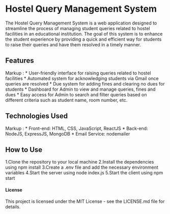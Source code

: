 # Hostel Query Management System
The Hostel Query Management System is a web application designed to streamline the process of managing student queries related to hostel facilities in an educational institution. The goal of this system is to enhance the student experience by providing a quick and efficient way for students to raise their queries and have them resolved in a timely manner.

## Features
 Markup : * User-friendly interface for raising queries related to hostel facilities
          * Automated system for acknowledging students via Gmail once queries are resolved
          * Due system for adding fines and clearing no dues for students
          * Dashboard for Admin to view and manage queries, fines and dues
          * Easy access for Admin to search and filter queries based on different criteria such as student name, room number, etc.
            
## Technologies Used
Markup : * Front-end: HTML, CSS, JavaScript, ReactJS
         * Back-end: NodeJS, ExpressJS, MongoDB
         * Email Service: nodemailer

## How to Use
1.Clone the repository to your local machine
2.Install the dependencies using npm install
3.Create a .env file and add the necessary environment variables
4.Start the server using node index.js
5.Start the client using npm start
#### License
This project is licensed under the MIT License - see the LICENSE.md file for details.
